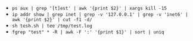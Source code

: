 * ``` ps aux | grep '[t]est' | awk '{print $2}' | xargs kill -15 ```
* ``` ip addr show | grep inet | grep -v '127.0.0.1' | grep -v 'inet6' | awk '{print $2}' | cut -f1 -d/ ```
* ``` sh tesh.sh | tee /tmp/test.log ```
* ``` fgrep "test" * -R | awk -F ':' '{print $1}' | sort | uniq ```
